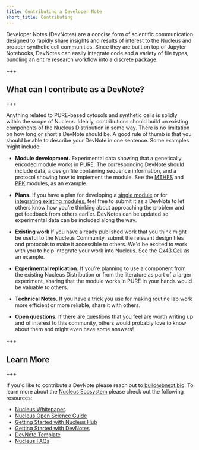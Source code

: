 ```yaml
---
title: Contributing a Developer Note
short_title: Contributing
---
```


Developer Notes (DevNotes) are a concise form of scientific communication designed to rapidly share insights and results of interest to the Nucleus and broader synthetic cell communities. Since they are built on top of Jupyter Notebooks, DevNotes can easily integrate code and a variety of file types, bundling an entire research workflow into a discrete package.

+++
## What can I contribute as a DevNote?
+++

Anything related to PURE-based cytosols and synthetic cells is solidly within the scope of Nucleus. Ideally, contributions should build on existing components of the Nucleus Distribution in some way. There is no limitation on how long or short a DevNote should be. A good rule of thumb is that you should be able to describe your DevNote in one sentence. Some examples might include:

- **Module development.** Experimental data showing that a genetically encoded module works in PURE. The corresponding DevNote should include data, a design file containing sequence information, and a protocol showing how to implement the module. See the [MTHFS](https://devnotes.bnext.bio/articles/cytosol-module-mthfs) and [PPK](https://devnotes.bnext.bio/articles/ppk-module-test) modules, as an example.

- **Plans.** If you have a plan for developing a [single module](https://devnotes.bnext.bio/articles/clpxp-module-plan) or for [integrating existing modules](https://devnotes.bnext.bio/articles/developer-cell-introduction), feel free to submit it as a DevNote to let others know how you’re thinking about approaching the problem and get feedback from others earlier. DevNotes can be updated so experimental data can be included along the way.

- **Existing work** If you have already published work that you think might be useful to the Nucleus Community, submit the relevant design files and protocols to make it accessible to others. We'd be excited to work with you to help integrate your work into Nucleus. See the [Cx43 Cell](https://devnotes.bnext.bio/articles/contrib-cx43-cell) as an example. 

- **Experimental replication.** If you’re planning to use a component from the existing Nucleus Distribution or from the literature as part of a larger experiment, sharing that the module works in PURE in your hands would be valuable to others. 

- **Technical Notes.** If you have a trick you use for making routine lab work more efficient or more reliable, share it with others. 

- **Open questions.** If there are questions that you feel are worth writing up and of interest to this community, others would probably love to know about them and might even have some answers!

+++
## Learn More
+++

If you'd like to contribute a DevNote please reach out to build@bnext.bio. To learn more about the [Nucleus Ecosystem](https://bnext.bio/nucleus) please check out the following resources:

 - [Nucleus Whitepaper](https://docs.google.com/document/d/1Yb-uu4bYMdkJecTvt1upZNljj-nySq1Pk224pjb69wo/edit?tab=t.4axq2880m6ti).
 - [Nucleus Open Science Guide](https://nucleus.bnext.bio/open-science)
 - [Getting Started with Nucleus Hub](https://nucleus.bnext.bio/nucleus-hub-guide)
 - [Getting Started with DevNotes](https://nucleus.bnext.bio/developer-note-guide)
 - [DevNote Template](https://github.com/antonrmolina/devnote-template)
 - [Nucleus FAQs](https://nucleus.bnext.bio/faqs)